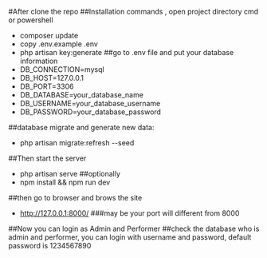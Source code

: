 #After clone the repo
##Installation commands , open project directory cmd or powershell
 - composer update
 - copy .env.example .env
 - php artisan key:generate
##go to .env file and put your database information
 - DB_CONNECTION=mysql
 - DB_HOST=127.0.0.1
 - DB_PORT=3306
 - DB_DATABASE=your_database_name
 - DB_USERNAME=your_database_username
 - DB_PASSWORD=your_database_password

##database migrate and generate new data: 
 - php artisan migrate:refresh --seed

##Then start the server
 - php artisan serve
##optionally 
 - npm install && npm run dev

##then go to browser and brows the site
 - http://127.0.0.1:8000/
###may be your port will different from 8000

##Now you can login as Admin and Performer
##check the database who is admin and performer, you can login with username and password, default password is 1234567890 
